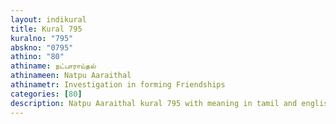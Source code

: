```yaml
---
layout: indikural
title: Kural 795
kuralno: "795"
abskno: "0795"
athino: "80"
athiname: நட்பாராய்தல்
athinameen: Natpu Aaraithal
athinametr: Investigation in forming Friendships
categories: [80]
description: Natpu Aaraithal kural 795 with meaning in tamil and english 
---
```


